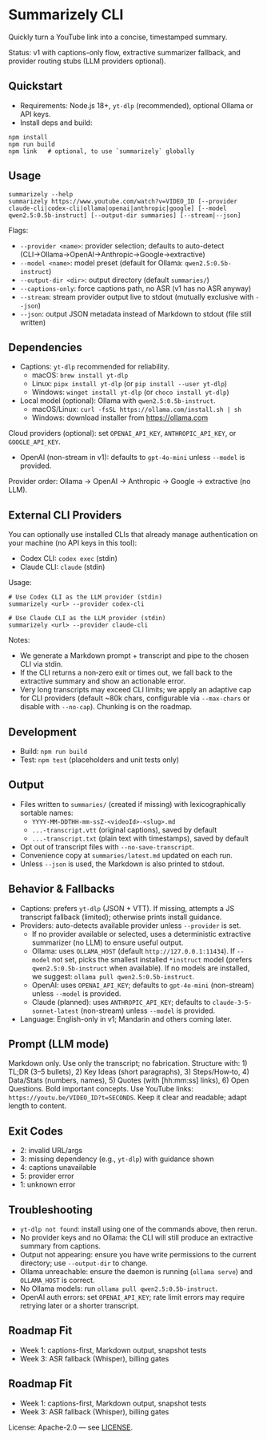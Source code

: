 # Summarizely CLI

Quickly turn a YouTube link into a concise, timestamped summary.

Status: v1 with captions-only flow, extractive summarizer fallback, and provider routing stubs (LLM providers optional).

## Quickstart

- Requirements: Node.js 18+, `yt-dlp` (recommended), optional Ollama or API keys.
- Install deps and build:

```
npm install
npm run build
npm link   # optional, to use `summarizely` globally
```

## Usage

```
summarizely --help
summarizely https://www.youtube.com/watch?v=VIDEO_ID [--provider claude-cli|codex-cli|ollama|openai|anthropic|google] [--model qwen2.5:0.5b-instruct] [--output-dir summaries] [--stream|--json]
```

Flags:
- `--provider <name>`: provider selection; defaults to auto-detect (CLI→Ollama→OpenAI→Anthropic→Google→extractive)
- `--model <name>`: model preset (default for Ollama: `qwen2.5:0.5b-instruct`)
- `--output-dir <dir>`: output directory (default `summaries/`)
- `--captions-only`: force captions path, no ASR (v1 has no ASR anyway)
- `--stream`: stream provider output live to stdout (mutually exclusive with `--json`)
- `--json`: output JSON metadata instead of Markdown to stdout (file still written)

## Dependencies

- Captions: `yt-dlp` recommended for reliability.
  - macOS: `brew install yt-dlp`
  - Linux: `pipx install yt-dlp` (or `pip install --user yt-dlp`)
  - Windows: `winget install yt-dlp` (or `choco install yt-dlp`)
- Local model (optional): Ollama with `qwen2.5:0.5b-instruct`.
  - macOS/Linux: `curl -fsSL https://ollama.com/install.sh | sh`
  - Windows: download installer from https://ollama.com

Cloud providers (optional): set `OPENAI_API_KEY`, `ANTHROPIC_API_KEY`, or `GOOGLE_API_KEY`.
  - OpenAI (non-stream in v1): defaults to `gpt-4o-mini` unless `--model` is provided.

Provider order: Ollama → OpenAI → Anthropic → Google → extractive (no LLM).

## External CLI Providers

You can optionally use installed CLIs that already manage authentication on your machine (no API keys in this tool):

- Codex CLI: `codex exec` (stdin)
- Claude CLI: `claude` (stdin)

Usage:

```
# Use Codex CLI as the LLM provider (stdin)
summarizely <url> --provider codex-cli

# Use Claude CLI as the LLM provider (stdin)
summarizely <url> --provider claude-cli
```

Notes:
- We generate a Markdown prompt + transcript and pipe to the chosen CLI via stdin.
- If the CLI returns a non‑zero exit or times out, we fall back to the extractive summary and show an actionable error.
- Very long transcripts may exceed CLI limits; we apply an adaptive cap for CLI providers (default ~80k chars, configurable via `--max-chars` or disable with `--no-cap`). Chunking is on the roadmap.

## Development

- Build: `npm run build`
- Test: `npm test` (placeholders and unit tests only)

## Output

- Files written to `summaries/` (created if missing) with lexicographically sortable names:
  - `YYYY-MM-DDTHH-mm-ssZ-<videoId>-<slug>.md`
  - `...-transcript.vtt` (original captions), saved by default
  - `...-transcript.txt` (plain text with timestamps), saved by default
- Opt out of transcript files with `--no-save-transcript`.
- Convenience copy at `summaries/latest.md` updated on each run.
- Unless `--json` is used, the Markdown is also printed to stdout.

## Behavior & Fallbacks

- Captions: prefers `yt-dlp` (JSON + VTT). If missing, attempts a JS transcript fallback (limited); otherwise prints install guidance.
- Providers: auto-detects available provider unless `--provider` is set.
  - If no provider available or selected, uses a deterministic extractive summarizer (no LLM) to ensure useful output.
  - Ollama: uses `OLLAMA_HOST` (default `http://127.0.0.1:11434`). If `--model` not set, picks the smallest installed `*instruct` model (prefers `qwen2.5:0.5b-instruct` when available). If no models are installed, we suggest: `ollama pull qwen2.5:0.5b-instruct`.
  - OpenAI: uses `OPENAI_API_KEY`; defaults to `gpt-4o-mini` (non-stream) unless `--model` is provided.
  - Claude (planned): uses `ANTHROPIC_API_KEY`; defaults to `claude-3-5-sonnet-latest` (non-stream) unless `--model` is provided.
- Language: English-only in v1; Mandarin and others coming later.

## Prompt (LLM mode)

Markdown only. Use only the transcript; no fabrication. Structure with: 1) TL;DR (3–5 bullets), 2) Key Ideas (short paragraphs), 3) Steps/How‑to, 4) Data/Stats (numbers, names), 5) Quotes (with [hh:mm:ss] links), 6) Open Questions. Bold important concepts. Use YouTube links: `https://youtu.be/VIDEO_ID?t=SECONDS`. Keep it clear and readable; adapt length to content.

## Exit Codes

- 2: invalid URL/args
- 3: missing dependency (e.g., `yt-dlp`) with guidance shown
- 4: captions unavailable
- 5: provider error
- 1: unknown error

## Troubleshooting

- `yt-dlp not found`: install using one of the commands above, then rerun.
- No provider keys and no Ollama: the CLI will still produce an extractive summary from captions.
- Output not appearing: ensure you have write permissions to the current directory; use `--output-dir` to change.
- Ollama unreachable: ensure the daemon is running (`ollama serve`) and `OLLAMA_HOST` is correct.
- No Ollama models: run `ollama pull qwen2.5:0.5b-instruct`.
- OpenAI auth errors: set `OPENAI_API_KEY`; rate limit errors may require retrying later or a shorter transcript.

## Roadmap Fit

- Week 1: captions-first, Markdown output, snapshot tests
- Week 3: ASR fallback (Whisper), billing gates

## Roadmap Fit

- Week 1: captions-first, Markdown output, snapshot tests
- Week 3: ASR fallback (Whisper), billing gates

License: Apache-2.0 — see [LICENSE](./LICENSE).
